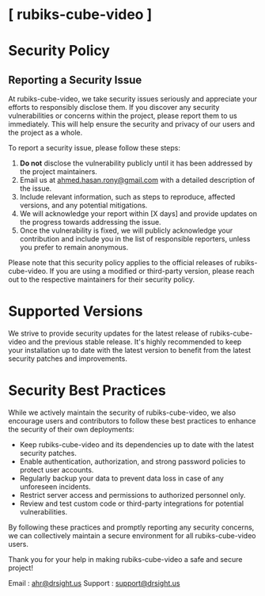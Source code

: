 # [ rubiks-cube-video ]

# Security Policy

## Reporting a Security Issue

At rubiks-cube-video, we take security issues seriously and appreciate your efforts to responsibly disclose them. If you discover any security vulnerabilities or concerns within the project, please report them to us immediately. This will help ensure the security and privacy of our users and the project as a whole.

To report a security issue, please follow these steps:

1. **Do not** disclose the vulnerability publicly until it has been addressed by the project maintainers.
2. Email us at [ahmed.hasan.rony@gmail.com](mailto:ahmed.hasan.rony@gmail.com) with a detailed description of the issue.
3. Include relevant information, such as steps to reproduce, affected versions, and any potential mitigations.
4. We will acknowledge your report within [X days] and provide updates on the progress towards addressing the issue.
5. Once the vulnerability is fixed, we will publicly acknowledge your contribution and include you in the list of responsible reporters, unless you prefer to remain anonymous.

Please note that this security policy applies to the official releases of rubiks-cube-video. If you are using a modified or third-party version, please reach out to the respective maintainers for their security policy.

# Supported Versions

We strive to provide security updates for the latest release of rubiks-cube-video and the previous stable release. It's highly recommended to keep your installation up to date with the latest version to benefit from the latest security patches and improvements.

# Security Best Practices

While we actively maintain the security of rubiks-cube-video, we also encourage users and contributors to follow these best practices to enhance the security of their own deployments:

- Keep rubiks-cube-video and its dependencies up to date with the latest security patches.
- Enable authentication, authorization, and strong password policies to protect user accounts.
- Regularly backup your data to prevent data loss in case of any unforeseen incidents.
- Restrict server access and permissions to authorized personnel only.
- Review and test custom code or third-party integrations for potential vulnerabilities.

By following these practices and promptly reporting any security concerns, we can collectively maintain a secure environment for all rubiks-cube-video users.

Thank you for your help in making rubiks-cube-video a safe and secure project!

Email : [ahr@drsight.us](mailto:ahr@drsight.us)
Support : [support@drsight.us](mailto:support@drsight.us)



